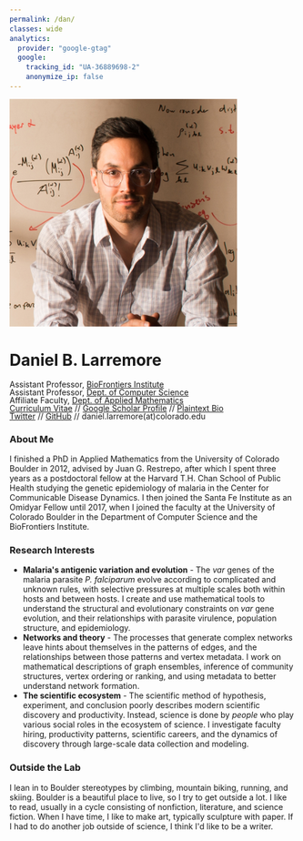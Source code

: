 ```yaml
---
permalink: /dan/
classes: wide
analytics:
  provider: "google-gtag"
  google:
    tracking_id: "UA-36889698-2"
    anonymize_ip: false 
---
```


<div>
<img src="/assets/images/daniel_b_larremore_crop_2017.jpg" alt="Daniel Larremore" width="400"/>
<h1>Daniel B. Larremore</h1>
<ul style="list-style-type:none; margin: 0; padding: 0; line-height: 1;">
<li>Assistant Professor, <a href="http://biofrontiers.colorado.edu/">BioFrontiers Institute</a></li>
<li>Assistant Professor, <a href="http://www.colorado.edu/cs/">Dept. of Computer Science</a></li>
<li>Affiliate Faculty, <a href="https://www.colorado.edu/amath/">Dept. of Applied Mathematics</a></li>
<li><a href="/assets/pdf/Daniel_Larremore_CV.pdf" target="_blank">Curriculum Vitae</a> // <a href="https://scholar.google.com/citations?hl=en&user=BICiUrQAAAAJ&view_op=list_works&sortby=pubdate">Google Scholar Profile</a> // <a href="/assets/bio.txt" target="_blank">Plaintext Bio</a>  </li> 
<li><a href="http://twitter.com/danlarremore">Twitter</a> // <a href="https://github.com/dblarremore?tab=repositories">GitHub</a> // daniel.larremore(at)colorado.edu</li>
</ul>
</div>

<h3>About Me</h3>

I finished a PhD in Applied Mathematics from the University of Colorado Boulder in 2012, advised by Juan G. Restrepo, after which I spent three years as a postdoctoral fellow at the Harvard T.H. Chan School of Public Health studying the genetic epidemiology of malaria in the Center for Communicable Disease Dynamics. I then joined the Santa Fe Institute as an Omidyar Fellow until 2017, when I joined the faculty at the University of Colorado Boulder in the Department of Computer Science and the BioFrontiers Institute.

<h3>Research Interests</h3>
<ul>
<li><strong>Malaria's antigenic variation and evolution</strong> - The <em>var</em> genes of the malaria parasite <em>P. falciparum</em> evolve according to complicated and unknown rules, with selective pressures at multiple scales both within hosts and between hosts. I create and use mathematical tools to understand the structural and evolutionary constraints on <em>var</em> gene evolution, and their relationships with parasite virulence, population structure, and epidemiology.</li>

<li><strong>Networks and theory</strong> - The processes that generate complex networks leave hints about themselves in the patterns of edges, and the relationships between those patterns and vertex metadata. I work on mathematical descriptions of graph ensembles, inference of community structures, vertex ordering or ranking, and using metadata to better understand network formation.</li>

<li><strong>The scientific ecosystem</strong> - The scientific method of hypothesis, experiment, and conclusion poorly describes modern scientific discovery and productivity. Instead, science is done by <em>people</em> who play various social roles in the ecosystem of science. I investigate faculty hiring, productivity patterns, scientific careers, and the dynamics of discovery through large-scale data collection and modeling.</li>
</ul> 

<h3>Outside the Lab</h3>

I lean in to Boulder stereotypes by climbing, mountain biking, running, and skiing. Boulder is a beautiful place to live, so I try to get outside a lot. I like to read, usually in a cycle consisting of nonfiction, literature, and science fiction. When I have time, I like to make art, typically sculpture with paper. If I had to do another job outside of science, I think I'd like to be a writer. 
